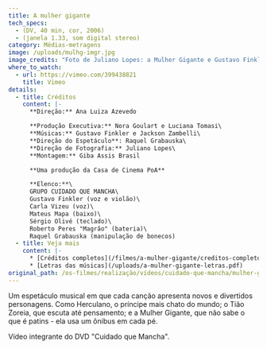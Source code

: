 ```yaml
---
title: A mulher gigante
tech_specs:
  - (DV, 40 min, cor, 2006)
  - (janela 1.33, som digital stereo)
category: Médias-metragens
image: /uploads/mulhg-imgr.jpg
image_credits: "Foto de Juliano Lopes: a Mulher Gigante e Gustavo Finkler"
where_to_watch:
  - url: https://vimeo.com/399438821
    title: Vimeo
details:
  - title: Créditos
    content: |-
      **Direção:** Ana Luiza Azevedo

      **Produção Executiva:** Nora Goulart e Luciana Tomasi\
      **Músicas:** Gustavo Finkler e Jackson Zambelli\
      **Direção do Espetáculo**: Raquel Grabauska\
      **Direção de Fotografia:** Juliano Lopes\
      **Montagem:** Giba Assis Brasil

      **Uma produção da Casa de Cinema PoA**

      **Elenco:**\
      GRUPO CUIDADO QUE MANCHA\
      Gustavo Finkler (voz e violão)\
      Carla Vizeu (voz)\
      Mateus Mapa (baixo)\
      Sérgio Olivé (teclado)\
      Roberto Peres "Magrão" (bateria)\
      Raquel Grabauska (manipulação de bonecos)
  - title: Veja mais
    content: |-
      * [Créditos completos](/filmes/a-mulher-gigante/creditos-completos)
      * [Letras das músicas](/uploads/a-mulher-gigante-letras.pdf)
original_path: /os-filmes/realização/vídeos/cuidado-que-mancha/mulher-gigante.html
---
```

Um espetáculo musical em que cada canção apresenta novos e divertidos personagens. Como Herculano, o príncipe mais chato do mundo; o Tião Zoreia, que escuta até pensamento; e a Mulher Gigante, que não sabe o que é patins - ela usa um ônibus em cada pé.

Vídeo integrante do DVD "Cuidado que Mancha".